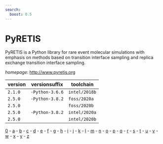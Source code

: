 ```yaml
---
search:
  boost: 0.5
---
```

# PyRETIS

PyRETIS is a Python library for rare event molecular simulations with emphasis on methods based  on transition interface sampling and replica exchange transition interface sampling.

*homepage*: <http://www.pyretis.org>

version | versionsuffix | toolchain
--------|---------------|----------
``2.1.0`` | ``-Python-3.6.6`` | ``intel/2018b``
``2.5.0`` | ``-Python-3.8.2`` | ``foss/2020a``
``2.5.0`` |  | ``foss/2020b``
``2.5.0`` | ``-Python-3.8.2`` | ``intel/2020a``
``2.5.0`` |  | ``intel/2020b``

[0](../0/index.md) - [a](../a/index.md) - [b](../b/index.md) - [c](../c/index.md) - [d](../d/index.md) - [e](../e/index.md) - [f](../f/index.md) - [g](../g/index.md) - [h](../h/index.md) - [i](../i/index.md) - [j](../j/index.md) - [k](../k/index.md) - [l](../l/index.md) - [m](../m/index.md) - [n](../n/index.md) - [o](../o/index.md) - [p](../p/index.md) - [q](../q/index.md) - [r](../r/index.md) - [s](../s/index.md) - [t](../t/index.md) - [u](../u/index.md) - [v](../v/index.md) - [w](../w/index.md) - [x](../x/index.md) - [y](../y/index.md) - [z](../z/index.md)


